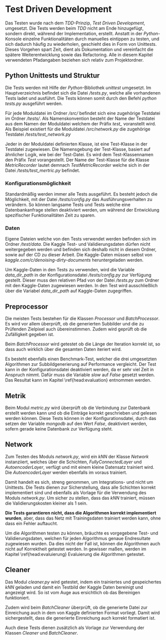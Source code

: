 # Test Driven Development

Das Testen wurde nach dem *TDD*-Prinzip, *Test Driven Development*, umgesetzt. Die Tests werden beim *TDD* nicht am Ende hinzugefügt, sondern direkt, während der Implementation, erstellt. Anstatt in der *Python*-Konsole einzelne Funktionalitäten durch manuelles eintippen zu testen, und sich dadurch häufig zu wiederholen, geschieht dies in Form von Unittests. Dieses Vorgehen spart Zeit, dient als Dokumentation und vereinfacht die spätere Weiterentwicklung sowie das Refactoring. Alle in diesem Kapitel verwendeten Pfadangaben beziehen sich relativ zum Projektordner.

## Python Unittests und Struktur

Die Tests werden mit Hilfe der *Python*-Bibliothek *unittest* umgesetzt. Im Hauptverzeichnis befindet sich die Datei */tests.py*, welche alle vorhandenen Tests ladet und ausführt. Die Tests können somit durch den Befehl *python tests.py* ausgeführt werden.

Für jede Moduldatei im Ordner */src/* befindet sich eine zugehörige Testdatei im Ordner */tests/*. Als Namenskonvention besteht der Name der Testdatei aus dem Namen der Moduldatei welchem der Präfix *test\_* voranstellt wird. Als Beispiel existiert für die Moduldatei */src/network.py* die zugehörige Testdatei */tests/test_network.py*

Jeder in der Moduldatei definierten Klasse, ist eine Test-Klasse in der Testdatei zugewiesen. Die Namensgebung der Test-Klasse, basiert auf ähnlicher Logik, wie bei der Test-Datei. Es wird dem Test-Klassennamen den Präfix *Test* vorangestellt. Der Name der Test-Klasse für die Klasse *MetricRecorder* lautet demnach *TestMetricRecorder* welche sich in der Datei */tests/test_mertric.py* befindet.

### Konfigurationsmöglichkeit

Standardmäßig werden immer alle Tests ausgeführt. Es besteht jedoch die Möglichkeit, mit der Datei */tests/config.py* das Ausführungsverhalten zu verändern. So können langsame Tests und Tests welche eine Datenbankanfrage stellen deaktiviert werden, um während der Entwicklung spezifischer Funktionalitäten Zeit zu sparen.

### Daten

Eigene Dateien welche von den Tests verwendet werden befinden sich im Ordner */test/data*. Die Kaggle Test- und Validierungsdaten dürfen nicht weitergegeben werden und befinden sich deshalb nicht in diesem Ordner, sowie auf der CD zu dieser Arbeit. Die Kaggle-Daten müssen selbst von *kaggle.com/c/denoising-dirty-documents* heruntergeladen werden.

Um Kaggle-Daten in den Tests zu verwenden, wird die Variable *data_dir_path* in der Konfigurationsdatei */tests/config.py* zur Verfügung gestellt. Dieser muss den relativen Pfad von der Datei */tests.py* zum Ordner mit den Kaggle-Daten zugewiesen werden. In den Test wird ausschließlich über die Variabel *data_dir_path* auf Kaggle-Daten zugegriffen.

## Preprocessor

Die meisten Tests bestehen für die Klassen *Processor* und *BatchProcessor*. Es wird vor allem überprüft, ob die generierten Subbilder und die zu Prüfenden Zielpixel auch übereinstimmen. Zudem wird geprüft ob die Zufälligkeit gegeben ist.

Beim *BatchProcessor* wird getestet ob die Länge der Iteration korrekt ist, so dass auch wirklich über die gesamten Daten iteriert wird.

Es besteht ebenfalls einen Benchmark-Test, welcher die drei umgesetzten Algorithmen zur Subbildgenerierung auf Performance vergleicht. Der Test kann in der Konfigurationsdatei deaktiviert werden, da er sehr viel Zeit in Anspruch nimmt. Dafür muss die Variable *slow* auf *False* gesetzt werden. Das Resultat kann im Kapitel \ref{head:evaluation} entnommen werden.

## Metrik

Beim Modul *metric.py* wird überprüft ob die Verbindung zur Datenbank erstellt werden kann und ob die Einträge korrekt geschrieben und gelesen werden können. Diese Tests können in der Konfigurationsdatei, durch das setzen der Variable *mongodb* auf den Wert *False*, deaktiviert werden, sofern gerade keine Datenbank zur Verfügung steht.

## Network

Zum Testen des Moduls *network.py*, wird ein *kNN* der Klasse *Network* instanziiert, welches über die Schichten, *FullyConnectedLayer* und *AutoencoderLayer*, verfügt und mit einem kleine Datensatz trainiert wird. Die *AutoencoderLayer* werden ebenfalls im voraus trainiert.

Damit handelt es sich, streng genommen, um Integrations- und nicht um Unittests. Die Tests dienen zur Sicherstellung, dass alle Schichten korrekt implementiert sind und ebenfalls als Vorlage für die Verwendung des Moduls *network.py*. Um sicher zu stellen, dass das *kNN* trainiert, müssen die Validierungskosten kleiner als 1 sein.

**Die Tests garantieren nicht, dass die Algorithmen korrekt implementiert wurden**, aber, dass das Netz mit Trainingsdaten trainiert werden kann, ohne dass ein Fehler auftaucht.

Um die Algorithmen testen zu können, bräuchte es vorgegebene Test- und Validierungsdaten, welchen für jeden Algorithmus genaue Endresultate zugewiesen wurden. Da dies nicht der Fall ist, können die Algorithmen auch nicht auf Korrektheit getestet werden. In gewisser maßen, werden im Kapitel \ref{head:evaluierung} Evaluierung die Algorithmen getestet.

## Cleaner

Das Modul *cleaner.py* wird getestet, indem ein trainiertes und gespeichertes *kNN* geladen und damit ein Testbild der Kaggle Daten bereinigt und angezeigt wird. So ist vom Auge aus ersichtlich ob das Bereinigen funktioniert.

Zudem wird beim *BatchCleaner* überprüft, ob die generierte Datei zur Einreichung auch in dem von Kaggle definierten Format vorliegt. Damit wird sichergestellt, dass die generierte Einreichung auch korrekt formatiert ist.

Auch diese Tests dienen zusätzlich als Vorlage zur Verwendung der Klassen *Cleaner* und *BatchCleaner*.
